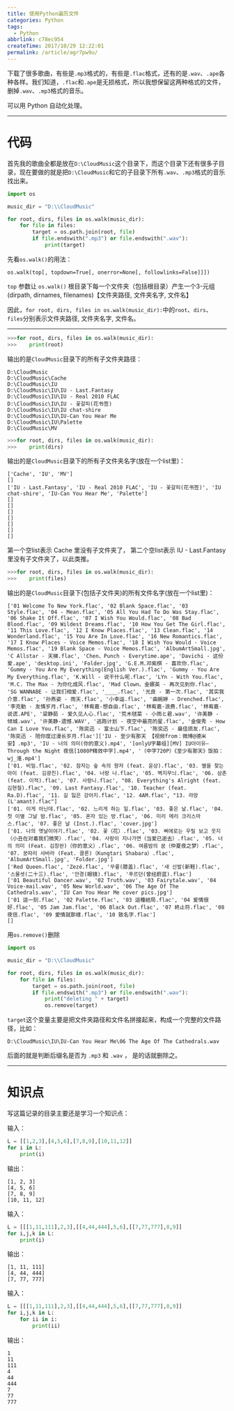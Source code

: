 ```yaml
---
title: 使用Python遍历文件
categories: Python
tags:
  - Python
abbrlink: c78ec954
createTime: 2017/10/29 12:22:01
permalink: /article/agr7pw9u/
---
```



下载了很多歌曲，有些是`.mp3`格式的，有些是`.flac`格式，还有的是`.wav`、`.ape`各种各样。我们知道，`.flac`和`.ape`是无损格式，所以我想保留这两种格式的文件，删掉`.wav`、`.mp3`格式的音乐。

可以用 Python 自动化处理。


<!-- more -->


---

# 代码

首先我的歌曲全都是放在`D:\CloudMusic`这个目录下，而这个目录下还有很多子目录，现在要做的就是把`D:\CloudMusic`和它的子目录下所有`.wav`、`.mp3`格式的音乐找出来。

```Python
import os

music_dir = "D:\\CloudMusic"

for root, dirs, files in os.walk(music_dir):
    for file in files:
        target = os.path.join(root, file)
        if file.endswith(".mp3") or file.endswith(".wav"):
            print(target)
```

先看`os.walk()`的用法：

`os.walk(top[, topdown=True[, onerror=None[, followlinks=False]]])`

`top` 参数让 `os.walk()` 根目录下每一个文件夹（包括根目录）产生一个3-元组 (dirpath, dirnames, filenames)【文件夹路径, 文件夹名字, 文件名】

因此，`for root, dirs, files in os.walk(music_dir):`中的`root`、`dirs`、`files`分别表示文件夹路径, 文件夹名字, 文件名。

---

```Python
>>>for root, dirs, files in os.walk(music_dir):
>>>    print(root)

```

输出的是`CloudMusic`目录下的所有子文件夹路径：
```
D:\CloudMusic
D:\CloudMusic\Cache
D:\CloudMusic\IU
D:\CloudMusic\IU\IU - Last.Fantasy
D:\CloudMusic\IU\IU - Real 2010 FLAC
D:\CloudMusic\IU\IU - 꽃갈피(花书签)
D:\CloudMusic\IU\IU chat-shire
D:\CloudMusic\IU\IU-Can You Hear Me
D:\CloudMusic\IU\Palette
D:\CloudMusic\MV
```

```Python
>>>for root, dirs, files in os.walk(music_dir):
>>>    print(dirs)

```

输出的是`CloudMusic`目录下的所有子文件夹名字(放在一个list里)：
```
['Cache', 'IU', 'MV']
[]
['IU - Last.Fantasy', 'IU - Real 2010 FLAC', 'IU - 꽃갈피(花书签)', 'IU chat-shire', 'IU-Can You Hear Me', 'Palette']
[]
[]
[]
[]
[]
[]
[]
```

第一个空list表示 Cache 里没有子文件夹了， 第二个空list表示 IU - Last.Fantasy 里没有子文件夹了，以此类推。


```Python
>>>for root, dirs, files in os.walk(music_dir):
>>>    print(files)

```


输出的是`CloudMusic`目录下(包括子文件夹)的所有文件名字(放在一个list里)：
```
['01 Welcome To New York.flac', '02 Blank Space.flac', '03 Style.flac', '04 - Mean.flac', '05 All You Had To Do Was Stay.flac', '06 Shake It Off.flac', '07 I Wish You Would.flac', '08 Bad Blood.flac', '09 Wildest Dreams.flac', '10 How You Get The Girl.flac', '11 This Love.flac', '12 I Know Places.flac', '13 Clean.flac', '14 Wonderland.flac', '15 You Are In Love.flac', '16 New Romantics.flac', '17 I Know Places - Voice Memos.flac', '18 I Wish You Would - Voice Memos.flac', '19 Blank Space - Voice Memos.flac', 'AlbumArtSmall.jpg', 'C Allstar - 天梯.flac', 'Chen、Punch - Everytime.ape', 'Davichi - 这份爱.ape', 'desktop.ini', 'Folder.jpg', 'G.E.M.邓紫棋 - 喜欢你.flac', 'Gummy - You Are My Everything(English Ver.).flac', 'Gummy - You Are My Everything.flac', 'K.Will - 说干什么呢.flac', 'LYn - With You.flac', 'M.C. The Max - 为你化成风.flac', 'Mad Clown、金娜英 - 再次见到你.flac', 'SG WANNABE - 让我们相爱.flac', '____.flac', '光良 - 第一次.flac', '其实我介意.flac', '孙燕姿 - 雨天.flac', '小幸运.flac', '曲婉婷 - Drenched.flac', '李克勤 - 友情岁月.flac', '林宥嘉-想自由.flac', '林宥嘉-浪费.flac', '林宥嘉-说谎.APE', '梁静茹 - 爱久见人心.flac', '荒木毬菜 - 小雨と君.wav', '许美静 - 倾城.wav', '许美静-遗憾.WAV', '逃跑计划 - 夜空中最亮的星.flac', '金俊秀 - How Can I Love You.flac', '陈奕迅 - 富士山下.flac', '陈奕迅 - 最佳损友.flac', '陈奕迅 - 陪你度过漫长岁月.flac']['IU - 至少有那天 【视频from：微博@德米安】.mp3', 'IU - 너의 의미(你的意义).mp4', '[onlyU字幕组][MV] IU아이유–Through the Night 夜信[1080P精效中字].mp4', '（中字720P）《至少有那天》饭拍：wj_淮.mp4']
['01. 비밀.flac', '02. 잠자는 숲 속의 왕자 (feat. 윤상).flac', '03. 별을 찾는 아이 (feat. 김광진).flac', '04. 너랑 나.flac', '05. 벽지무늬.flac', '06. 삼촌 (feat. 이적).flac', '07. 사랑니.flac', "08. Everything's Alright (feat. 김현철).flac", '09. Last Fantasy.flac', '10. Teacher (feat. Ra.D).flac', '11. 길 잃은 강아지.flac', '12. 4AM.flac', "13. 라망 (L'amant).flac"]
['01. 이게 아닌데.flac', '02. 느리게 하는 일.flac', '03. 좋은 날.flac', '04. 첫 이별 그날 밤.flac', '05. 혼자 있는 방.flac', '06. 미리 메리 크리스마스.flac', '07. 좋은 날 (Inst.).flac', 'cover.jpg']
['01. 나의 옛날이야기.flac', '02. 꽃（花）.flac', '03. 삐에로는 우릴 보고 웃지（小丑在对着我们微笑）.flac', '04. 사랑이 지나가면（当爱已逝去）.flac', '05. 너의 의미 (Feat. 김창완)（你的意义）.flac', '06. 여름밤의 꿈（仲夏夜之梦）.flac', '07. 꿍따리 샤바라 (Feat. 클론)（Kungtari Shabara）.flac', 'AlbumArtSmall.jpg', 'Folder.jpg']
['Red Queen.flac', 'Zezé.flac', '무릎(膝盖).flac', '새 신발(新鞋).flac', '스물셋(二十三).flac', '안경(眼镜).flac', '푸르던(曾经蔚蓝).flac']
['01 Beautiful Dancer.wav', '02 Truth.wav', '03 Fairytale.wav', '04 Voice-mail.wav', '05 New World.wav', '06 The Age Of The Cathedrals.wav', 'IU Can You Hear Me cover pics.jpg']
['01 這一刻.flac', '02 Palette.flac', '03 這種結局.flac', '04 爱情很好.flac', '05 Jam Jam.flac', '06 Black Out.flac', '07 終止符.flac', '08 夜信.flac', '09 愛情就那樣.flac', '10 致名字.flac']
[]
```

用`os.remove()`删除

```Python
import os

music_dir = "D:\\CloudMusic"

for root, dirs, files in os.walk(music_dir):
    for file in files:
        target = os.path.join(root, file)
        if file.endswith(".mp3") or file.endswith(".wav"):
            print("deleting " + target)
            os.remove(target)
```

`target`这个变量主要是把文件夹路径和文件名拼接起来，构成一个完整的文件路径，比如：
```
D:\CloudMusic\IU\IU-Can You Hear Me\06 The Age Of The Cathedrals.wav
```

后面的就是判断后缀名是否为 `.mp3` 和 `.wav` ， 是的话就删除之。


---

# 知识点

写这篇记录的目录主要还是学习一个知识点：

输入：
```Python
L = [[1,2,3],[4,5,6],[7,8,9],[10,11,12]]
for i in L:
    print(i)
```

输出：
```
[1, 2, 3]
[4, 5, 6]
[7, 8, 9]
[10, 11, 12]
```

输入：
```Python
L = [[[1,11,111],2,3],[[4,44,444],5,6],[[7,77,777],8,9]]
for i,j,k in L:
    print(i)
```

输出：
```
[1, 11, 111]
[4, 44, 444]
[7, 77, 777]
```

输入：
```Python
L = [[[1,11,111],2,3],[[4,44,444],5,6],[[7,77,777],8,9]]
for i,j,k in L:
    for ii in i:
        print(ii)
```

输出：
```
1
11
111
4
44
444
7
77
777
```
